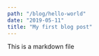 ```yaml
---
path: "/blog/hello-world"
date: "2019-05-11"
title: "My first blog post"
---
```


<p>This is a markdown file</p>